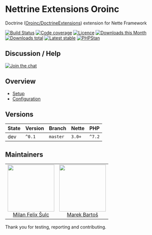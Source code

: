 # Nettrine Extensions Oroinc

Doctrine ([Oroinc/DoctrineExtensions](https://github.com/oroinc/doctrine-extensions)) extension for Nette Framework

[![Build Status](https://img.shields.io/travis/nettrine/extensions-oroinc.svg?style=flat-square)](https://travis-ci.org/nettrine/extensions-oroinc)
[![Code coverage](https://img.shields.io/coveralls/nettrine/extensions-oroinc.svg?style=flat-square)](https://coveralls.io/r/nettrine/extensions-oroinc)
[![Licence](https://img.shields.io/packagist/l/nettrine/extensions-oroinc.svg?style=flat-square)](https://packagist.org/packages/nettrine/extensions-oroinc)
[![Downloads this Month](https://img.shields.io/packagist/dm/nettrine/extensions-oroinc.svg?style=flat-square)](https://packagist.org/packages/nettrine/extensions-oroinc)
[![Downloads total](https://img.shields.io/packagist/dt/nettrine/extensions-oroinc.svg?style=flat-square)](https://packagist.org/packages/nettrine/extensions-oroinc)
[![Latest stable](https://img.shields.io/packagist/v/nettrine/extensions-oroinc.svg?style=flat-square)](https://packagist.org/packages/nettrine/extensions-oroinc)
[![PHPStan](https://img.shields.io/badge/PHPStan-enabled-brightgreen.svg?style=flat-square)](https://github.com/phpstan/phpstan)

## Discussion / Help

[![Join the chat](https://img.shields.io/gitter/room/nettrine/nettrine.svg?style=flat-square)](https://gitter.im/nettrine/nettrine)

## Overview

- [Setup](.docs/README.md#setup)
- [Configuration](.docs/README.md#configuration)

## Versions

| State  | Version | Branch   | Nette  | PHP    |
|--------|---------|----------|--------|--------|
| dev    | `^0.1`  | `master` | `3.0+` | `^7.2` |

## Maintainers

<table>
  <tbody>
    <tr>
      <td align="center">
        <a href="https://github.com/f3l1x">
            <img width="150" height="150" src="https://avatars2.githubusercontent.com/u/538058?v=3&s=150">
        </a>
        </br>
        <a href="https://github.com/f3l1x">Milan Felix Šulc</a>
      </td>
      <td align="center">
        <a href="https://github.com/mabar">
            <img width="150" height="150" src="https://avatars0.githubusercontent.com/u/20974277?s=150&v=4">
        </a>
        </br>
        <a href="https://github.com/mabar">Marek Bartoš</a>
      </td>
    </tr>
  </tbody>
</table>

Thank you for testing, reporting and contributing.
